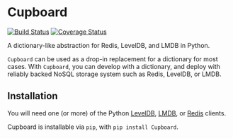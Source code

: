 # Cupboard

[![Build Status](https://travis-ci.org/lukedeo/Cupboard.svg?branch=master)](https://travis-ci.org/lukedeo/Cupboard)
[![Coverage Status](https://coveralls.io/repos/github/lukedeo/Cupboard/badge.svg?branch=master)](https://coveralls.io/github/lukedeo/Cupboard?branch=master)

A dictionary-like abstraction for Redis, LevelDB, and LMDB in Python.

`Cupboard` can be used as a drop-in replacement for a dictionary for most cases. With `Cupboard`, you can develop with a dictionary, and deploy with reliably backed NoSQL storage system such as Redis, LevelDB, or LMDB. 

## Installation

You will need one (or more) of the Python [LevelDB](https://plyvel.readthedocs.io), [LMDB](https://lmdb.readthedocs.io/en/release/), or [Redis](https://redis-py.readthedocs.io/en/latest/) clients.

Cupboard is installable via `pip`, with `pip install Cupboard`.